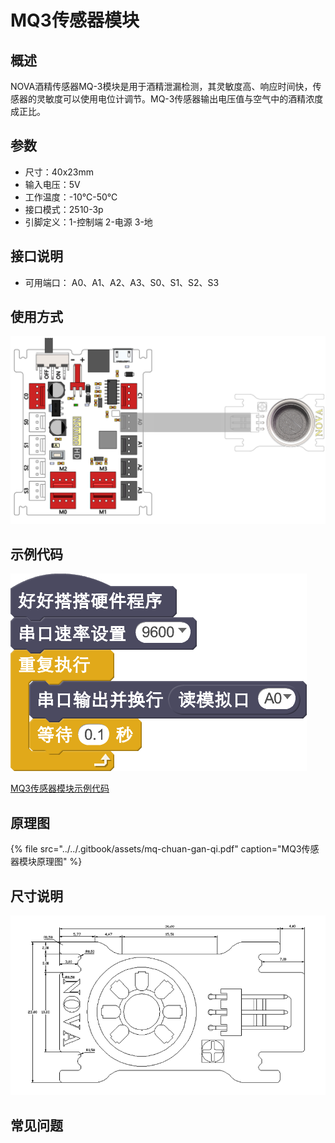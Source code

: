 # MQ3传感器模块

## 概述

NOVA酒精传感器MQ-3模块是用于酒精泄漏检测，其灵敏度高、响应时间快，传感器的灵敏度可以使用电位计调节。MQ-3传感器输出电压值与空气中的酒精浓度成正比。

## 参数

* 尺寸：40x23mm
* 输入电压：5V
* 工作温度：-10℃-50℃
* 接口模式：2510-3p
* 引脚定义：1-控制端 2-电源 3-地

## 接口说明

* 可用端口： A0、A1、A2、A3、S0、S1、S2、S3

## 使用方式

![](../../.gitbook/assets/11%20%281%29.png)

## 示例代码

![](../../.gitbook/assets/12%20%281%29.png)

[MQ3传感器模块示例代码](http://www.haohaodada.com/show.php?id=947448)

## 原理图

{% file src="../../.gitbook/assets/mq-chuan-gan-qi.pdf" caption="MQ3传感器模块原理图" %}

## 尺寸说明

![](../../.gitbook/assets/85.png)

## 常见问题

